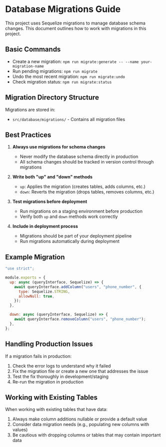 # Database Migrations Guide

This project uses Sequelize migrations to manage database schema changes. This document outlines how to work with migrations in this project.

## Basic Commands

- Create a new migration: `npm run migrate:generate -- --name your-migration-name`
- Run pending migrations: `npm run migrate`
- Undo the most recent migration: `npm run migrate:undo`
- Check migration status: `npm run migrate:status`

## Migration Directory Structure

Migrations are stored in:

- `src/database/migrations/` - Contains all migration files

## Best Practices

1. **Always use migrations for schema changes**

   - Never modify the database schema directly in production
   - All schema changes should be tracked in version control through migrations

2. **Write both "up" and "down" methods**

   - `up`: Applies the migration (creates tables, adds columns, etc.)
   - `down`: Reverts the migration (drops tables, removes columns, etc.)

3. **Test migrations before deployment**

   - Run migrations on a staging environment before production
   - Verify both `up` and `down` methods work correctly

4. **Include in deployment process**
   - Migrations should be part of your deployment pipeline
   - Run migrations automatically during deployment

## Example Migration

```javascript
"use strict";

module.exports = {
  up: async (queryInterface, Sequelize) => {
    await queryInterface.addColumn("users", "phone_number", {
      type: Sequelize.STRING,
      allowNull: true,
    });
  },

  down: async (queryInterface, Sequelize) => {
    await queryInterface.removeColumn("users", "phone_number");
  },
};
```

## Handling Production Issues

If a migration fails in production:

1. Check the error logs to understand why it failed
2. Fix the migration file or create a new one that addresses the issue
3. Test the fix thoroughly in development/staging
4. Re-run the migration in production

## Working with Existing Tables

When working with existing tables that have data:

1. Always make column additions nullable or provide a default value
2. Consider data migration needs (e.g., populating new columns with values)
3. Be cautious with dropping columns or tables that may contain important data
